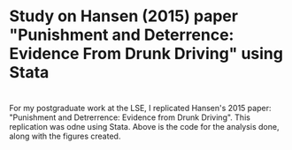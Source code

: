 # Study on Hansen (2015) paper "Punishment and Deterrence: Evidence From Drunk Driving" using Stata<h1> 

  For my postgraduate work at the LSE, I replicated Hansen's 2015 paper: "Punishment and Detrerrence: Evidence from Drunk Driving". This replication was odne using Stata. Above is the code for the analysis done, along with the figures created.
